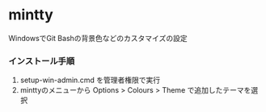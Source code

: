 
# mintty

WindowsでGit Bashの背景色などのカスタマイズの設定


### インストール手順

1. setup-win-admin.cmd を管理者権限で実行
2. minttyのメニューから Options > Colours > Theme で追加したテーマを選択
